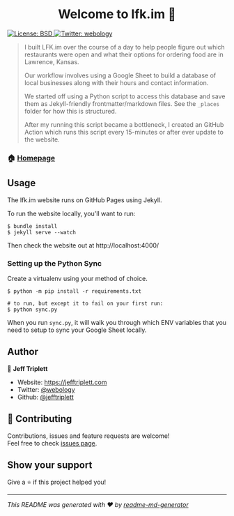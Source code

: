 <h1 align="center">Welcome to lfk.im 👋</h1>
<p>
  <a href="#" target="_blank">
    <img alt="License: BSD" src="https://img.shields.io/badge/License-BSD-yellow.svg" />
  </a>
  <a href="https://twitter.com/webology" target="_blank">
    <img alt="Twitter: webology" src="https://img.shields.io/twitter/follow/webology.svg?style=social" />
  </a>
</p>

> I built LFK.im over the course of a day to help people figure out which restaurants were open and what their options for ordering food are in Lawrence, Kansas.
>
> Our workflow involves using a Google Sheet to build a database of local businesses along with their hours and contact information.
>
> We started off using a Python script to access this database and save them as Jekyll-friendly frontmatter/markdown files. See the `_places` folder for how this is structured.
>
> After my running this script became a bottleneck, I created an GitHub Action which runs this script every 15-minutes or after ever update to the website.

### 🏠 [Homepage](https://lfk.im)

## Usage

The lfk.im website runs on GitHub Pages using Jekyll.

To run the website locally, you'll want to run:

```shell
$ bundle install
$ jekyll serve --watch
```

Then check the website out at http://localhost:4000/

### Setting up the Python Sync

Create a virtualenv using your method of choice.

```shell
$ python -m pip install -r requirements.txt

# to run, but except it to fail on your first run:
$ python sync.py
```

When you run `sync.py`, it will walk you through which ENV variables that you need to setup to sync your Google Sheet locally.

## Author

👤 **Jeff Triplett**

* Website: https://jefftriplett.com
* Twitter: [@webology](https://twitter.com/webology)
* Github: [@jefftriplett](https://github.com/jefftriplett)

## 🤝 Contributing

Contributions, issues and feature requests are welcome!<br />Feel free to check [issues page](https://github.com/jefftriplett/lfk.im/issues).

## Show your support

Give a ⭐️ if this project helped you!

***
_This README was generated with ❤️ by [readme-md-generator](https://github.com/kefranabg/readme-md-generator)_
